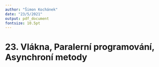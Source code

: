 ```yaml
---
author: "Šimon Kochánek"
date: "23/5/2021"
output: pdf_document
fontsize: 10.5pt
---
```


<style type="text/css">
  body{
    font-size: 10.5pt;
  }
</style>

# 23. Vlákna, Paralerní programování, Asynchroní metody


